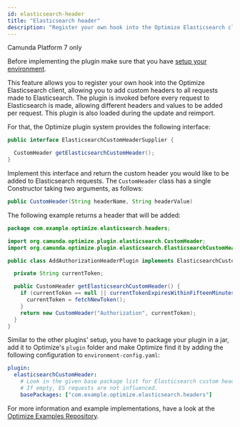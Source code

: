 ```yaml
---
id: elasticsearch-header
title: "Elasticsearch header"
description: "Register your own hook into the Optimize Elasticsearch client to add custom headers to requests."
---
```


<span class="badge badge--platform">Camunda Platform 7 only</span>

Before implementing the plugin make sure that you have [setup your environment](./plugin-system.md/#setup-your-environment).

This feature allows you to register your own hook into the Optimize Elasticsearch client, allowing you to add custom headers 
to all requests made to Elasticsearch. The plugin is invoked before every request to Elasticsearch is made, allowing different
headers and values to be added per request. This plugin is also loaded during the update and reimport.

For that, the Optimize plugin system provides the following interface:

```java
public interface ElasticsearchCustomHeaderSupplier {

  CustomHeader getElasticsearchCustomHeader();
}
```

Implement this interface and return the custom header you would like to be added to Elasticsearch requests. The `CustomHeader`
class has a single Constructor taking two arguments, as follows:

```java
public CustomHeader(String headerName, String headerValue)
```

The following example returns a header that will be added:

```java
package com.example.optimize.elasticsearch.headers;

import org.camunda.optimize.plugin.elasticsearch.CustomHeader;
import org.camunda.optimize.plugin.elasticsearch.ElasticsearchCustomHeaderSupplier;

public class AddAuthorizationHeaderPlugin implements ElasticsearchCustomHeaderSupplier {

  private String currentToken;

  public CustomHeader getElasticsearchCustomHeader() {
    if (currentToken == null || currentTokenExpiresWithinFifteenMinutes()) {
      currentToken = fetchNewToken();
    }
    return new CustomHeader("Authorization", currentToken);
  }
}
```

Similar to the other plugins' setup, you have to package your plugin in a jar, add it to Optimize's `plugin` folder and make Optimize find it by adding the following configuration to `environment-config.yaml`:

```yaml
plugin:
  elasticsearchCustomHeader:
    # Look in the given base package list for Elasticsearch custom header fetching plugins.
    # If empty, ES requests are not influenced.
    basePackages: ["com.example.optimize.elasticsearch.headers"]
```

For more information and example implementations, have a look at the [Optimize Examples Repository](https://github.com/camunda/camunda-optimize-examples#getting-started-with-elasticsearch-header-plugins).
